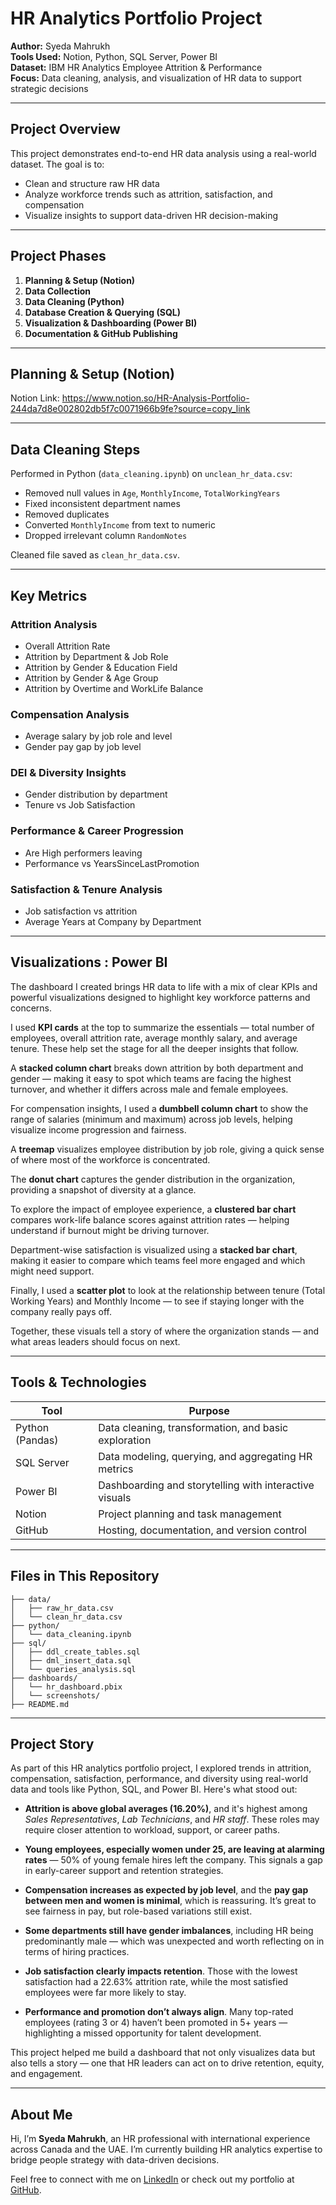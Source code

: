 
# HR Analytics Portfolio Project

**Author:** Syeda Mahrukh  
**Tools Used:** Notion, Python, SQL Server, Power BI  
**Dataset:** IBM HR Analytics Employee Attrition & Performance  
**Focus:** Data cleaning, analysis, and visualization of HR data to support strategic decisions

---

## Project Overview

This project demonstrates end-to-end HR data analysis using a real-world dataset. The goal is to:
- Clean and structure raw HR data
- Analyze workforce trends such as attrition, satisfaction, and compensation
- Visualize insights to support data-driven HR decision-making

---

## Project Phases

1. **Planning & Setup (Notion)**
2. **Data Collection**
3. **Data Cleaning (Python)**
4. **Database Creation & Querying (SQL)**
5. **Visualization & Dashboarding (Power BI)**
6. **Documentation & GitHub Publishing**

---

## Planning & Setup (Notion)

Notion Link: https://www.notion.so/HR-Analysis-Portfolio-244da7d8e002802db5f7c0071966b9fe?source=copy_link

---

## Data Cleaning Steps

Performed in Python (`data_cleaning.ipynb`) on `unclean_hr_data.csv`:
- Removed null values in `Age`, `MonthlyIncome`, `TotalWorkingYears`
- Fixed inconsistent department names
- Removed duplicates
- Converted `MonthlyIncome` from text to numeric
- Dropped irrelevant column `RandomNotes`

Cleaned file saved as `clean_hr_data.csv`.

---

## Key Metrics 

### Attrition Analysis
- Overall Attrition Rate
- Attrition by Department & Job Role
- Attrition by Gender & Education Field
- Attrition by Gender & Age Group
- Attrition by Overtime and WorkLife Balance

### Compensation Analysis
- Average salary by job role and level
- Gender pay gap by job level

### DEI & Diversity Insights
- Gender distribution by department
- Tenure vs Job Satisfaction

### Performance & Career Progression
- Are High performers leaving
- Performance vs YearsSinceLastPromotion

### Satisfaction & Tenure Analysis
- Job satisfaction vs attrition
- Average Years at Company by Department

---

## Visualizations : Power BI 

The dashboard I created brings HR data to life with a mix of clear KPIs and powerful visualizations designed to highlight key workforce patterns and concerns.

I used **KPI cards** at the top to summarize the essentials — total number of employees, overall attrition rate, average monthly salary, and average tenure. These help set the stage for all the deeper insights that follow.

A **stacked column chart** breaks down attrition by both department and gender — making it easy to spot which teams are facing the highest turnover, and whether it differs across male and female employees.

For compensation insights, I used a **dumbbell column chart** to show the range of salaries (minimum and maximum) across job levels, helping visualize income progression and fairness.

A **treemap** visualizes employee distribution by job role, giving a quick sense of where most of the workforce is concentrated.

The **donut chart** captures the gender distribution in the organization, providing a snapshot of diversity at a glance.

To explore the impact of employee experience, a **clustered bar chart** compares work-life balance scores against attrition rates — helping understand if burnout might be driving turnover.

Department-wise satisfaction is visualized using a **stacked bar chart**, making it easier to compare which teams feel more engaged and which might need support.

Finally, I used a **scatter plot** to look at the relationship between tenure (Total Working Years) and Monthly Income — to see if staying longer with the company really pays off.

Together, these visuals tell a story of where the organization stands — and what areas leaders should focus on next.

---

## Tools & Technologies

| Tool | Purpose |
|------|---------|
| Python (Pandas) | Data cleaning, transformation, and basic exploration |
| SQL Server | Data modeling, querying, and aggregating HR metrics |
| Power BI | Dashboarding and storytelling with interactive visuals |
| Notion | Project planning and task management |
| GitHub | Hosting, documentation, and version control |

---

## Files in This Repository

```
├── data/
│   ├── raw_hr_data.csv
│   └── clean_hr_data.csv
├── python/
│   └── data_cleaning.ipynb
├── sql/
│   ├── ddl_create_tables.sql
│   ├── dml_insert_data.sql
│   └── queries_analysis.sql
├── dashboards/
│   └── hr_dashboard.pbix
│   └── screenshots/
├── README.md
```
---

## Project Story

As part of this HR analytics portfolio project, I explored trends in attrition, compensation, satisfaction, performance, and diversity using real-world data and tools like Python, SQL, and Power BI. Here's what stood out:

- **Attrition is above global averages (16.20%)**, and it's highest among *Sales Representatives*, *Lab Technicians*, and *HR staff*. These roles may require closer attention to workload, support, or career paths.

- **Young employees, especially women under 25, are leaving at alarming rates** — 50% of young female hires left the company. This signals a gap in early-career support and retention strategies.

- **Compensation increases as expected by job level**, and the **pay gap between men and women is minimal**, which is reassuring. It’s great to see fairness in pay, but role-based variations still exist.

- **Some departments still have gender imbalances**, including HR being predominantly male — which was unexpected and worth reflecting on in terms of hiring practices.

- **Job satisfaction clearly impacts retention**. Those with the lowest satisfaction had a 22.63% attrition rate, while the most satisfied employees were far more likely to stay.

- **Performance and promotion don’t always align**. Many top-rated employees (rating 3 or 4) haven’t been promoted in 5+ years — highlighting a missed opportunity for talent development.

This project helped me build a dashboard that not only visualizes data but also tells a story — one that HR leaders can act on to drive retention, equity, and engagement.

---

## About Me

Hi, I’m **Syeda Mahrukh**, an HR professional with international experience across Canada and the UAE. I’m currently building HR analytics expertise to bridge people strategy with data-driven decisions.

Feel free to connect with me on [LinkedIn](https://www.linkedin.com/in/syeda-mahrukh/) or check out my portfolio at [GitHub](https://github.com/SMahrukh/hr-analytics-portfolio/tree/main).
